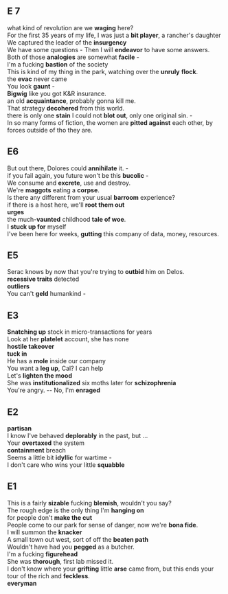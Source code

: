## E 7  
what kind of revolution are we **waging** here?  
For the first 35 years of my life, I was just a **bit player**, a rancher's daughter  
We captured the leader of the **insurgency**  
We have some questions - Then I will **endeavor** to have some answers.  
Both of those **analogies** are somewhat **facile** -  
I'm a fucking **bastion** of the society  
This is kind of my thing in the park, watching over the **unruly** **flock**.  
the **evac** never came  
You look **gaunt** -  
**Bigwig** like you got K&R insurance.  
an old **acquaintance**, probably gonna kill me.  
That strategy **decohered** from this world.  
there is only one **stain** I could not **blot out**, only one original sin. -  
In so many forms of fiction, the women are **pitted against** each other, by forces outside of tho they are.  

## E6
But out there, Dolores could **annihilate** it. -  
if you fail again, you future won't be this **bucolic** -   
We consume and **excrete**, use and destroy.  
We're **maggots** eating a **corpse**.  
Is there any different from your usual **barroom** experience?  
if there is a host here, we'll **root them out**  
**urges**  
the much-**vaunted** childhood **tale of woe**.  
I **stuck up for** myself  
I've been here for weeks, **gutting** this company of data, money, resources.  


## E5  

Serac knows by now that you're trying to **outbid** him on Delos.  
**recessive traits** detected  
**outliers**  
You can't **geld** humankind -  

## E3 
**Snatching up** stock in micro-transactions for years  
Look at her **platelet** account, she has none  
**hostile takeover**  
**tuck in**  
He has a **mole** inside our company  
You want a **leg up**, Cal? I can help  
Let's **lighten the mood**  
She was **institutionalized** six moths later for **schizophrenia**  
You're angry. -- No, I'm **enraged**  

## E2  
**partisan**  
I know I've behaved **deplorably** in the past, but ...  
Your **overtaxed** the system  
**containment** breach  
Seems a little bit **idyllic** for wartime -  
I don't care who wins your little **squabble**  


## E1 
This is a fairly **sizable** fucking **blemish**, wouldn't you say?  
The rough edge is the only thing I'm **hanging on**  
for people don't **make the cut**  
People come to our park for sense of danger, now we're **bona fide**.  
I will summon the **knacker**  
A small town out west, sort of off the **beaten path**  
Wouldn't have had you **pegged** as a butcher.  
I'm a fucking **figurehead**  
She was **thorough**, first lab missed it.  
I don't know where your **grifting** little **arse** came from, but this ends your tour of the rich and **feckless**.  
**everyman**  
